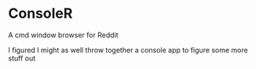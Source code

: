 ConsoleR
========

A cmd window browser for Reddit

I figured I might as well throw together a console app to figure some more stuff out
